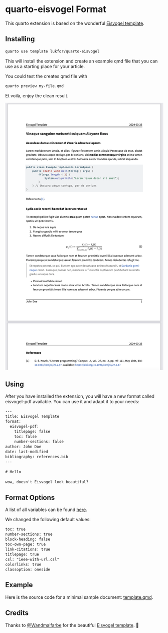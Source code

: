# quarto-eisvogel Format

This quarto extension is based on the wonderful [Eisvogel template](https://github.com/Wandmalfarbe/pandoc-latex-template). 

## Installing

```bash
quarto use template lukfor/quarto-eisvogel
```

This will install the extension and create an example qmd file that you can use as a starting place for your article.

You could test the creates qmd file with

```bash
quarto preview my-file.qmd
```

Et voilà, enjoy the clean result.

![Preview](screenshots/preview.png)

## Using

After you have installed the extension, you will have a new format called eisvogel-pdf available. You can use it and adapt it to your needs:

```
---
title: Eisvogel Template
format:
  eisvogel-pdf:
    titlepage: false
    toc: false
    number-sections: false
author: John Doe
date: last-modified
bibliography: references.bib
---

# Hello

wow, doesn't Eisvogel look beautiful?

```


## Format Options

A list of all variables can be found [here](https://github.com/Wandmalfarbe/pandoc-latex-template?tab=readme-ov-file#custom-template-variables).

We changed the following default values:

```
toc: true
number-sections: true
block-heading: false
toc-own-page: true
link-citations: true
titlepage: true
csl: "ieee-with-url.csl"
colorlinks: true
classoption: oneside
```

## Example

Here is the source code for a minimal sample document: [template.qmd](template.qmd).

## Credits

Thanks to [@Wandmalfarbe](https://github.com/Wandmalfarbe/) for the beautiful [Eisvogel template](https://github.com/Wandmalfarbe/pandoc-latex-template).  🙏
